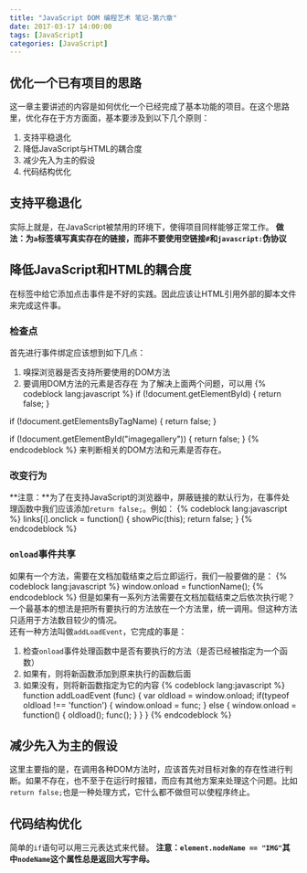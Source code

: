 ```yaml
---
title: "JavaScript DOM 编程艺术 笔记-第六章"
date: 2017-03-17 14:00:00
tags: [JavaScript]
categories: [JavaScript]
---
```

## 优化一个已有项目的思路
这一章主要讲述的内容是如何优化一个已经完成了基本功能的项目。在这个思路里，优化存在于方方面面，基本要涉及到以下几个原则：
1. 支持平稳退化
2. 降低JavaScript与HTML的耦合度
3. 减少先入为主的假设
4. 代码结构优化
<!--more-->
## 支持平稳退化
实际上就是，在JavaScript被禁用的环境下，使得项目同样能够正常工作。
**做法：为`a`标签填写真实存在的链接，而非不要使用空链接`#`和`javascript:`伪协议**

## 降低JavaScript和HTML的耦合度
在标签中给它添加点击事件是不好的实践。因此应该让HTML引用外部的脚本文件来完成这件事。

### 检查点
首先进行事件绑定应该想到如下几点：
1. 嗅探浏览器是否支持所要使用的DOM方法
2. 要调用DOM方法的元素是否存在
为了解决上面两个问题，可以用
{% codeblock lang:javascript %}
if (!document.getElementById) {
    return false;
}

if (!document.getElementsByTagName) {
    return false;
}

if (!document.getElementById("imagegallery")) {
    return false;
}
{% endcodeblock %}
来判断相关的DOM方法和元素是否存在。

### 改变行为
**注意：**为了在支持JavaScript的浏览器中，屏蔽链接的默认行为，在事件处理函数中我们应该添加`return false;`。例如：
{% codeblock lang:javascript %}
links[i].onclick = function() {
    showPic(this);
    return false;
}
{% endcodeblock %}

### `onload`事件共享
如果有一个方法，需要在文档加载结束之后立即运行，我们一般要做的是：
{% codeblock lang:javascript %}
window.onload = functionName();
{% endcodeblock %}
但是如果有一系列方法需要在文档加载结束之后依次执行呢？  
一个最基本的想法是把所有要执行的方法放在一个方法里，统一调用。但这种方法只适用于方法数目较少的情况。  
还有一种方法叫做`addLoadEvent`，它完成的事是：
1. 检查`onload`事件处理函数中是否有要执行的方法（是否已经被指定为一个函数）
2. 如果有，则将新函数添加到原来执行的函数后面
3. 如果没有，则将新函数指定为它的内容
{% codeblock lang:javascript %}
function addLoadEvent (func) {
    var oldload = window.onload;
    if(typeof oldload !== 'function') {
        window.onload = func;
    } else {
        window.onload = function() {
        oldload();
        func();
        }
    }
}
{% endcodeblock %}

## 减少先入为主的假设
这里主要指的是，在调用各种DOM方法时，应该首先对目标对象的存在性进行判断。如果不存在，也不至于在运行时报错，而应有其他方案来处理这个问题。比如`return false;`也是一种处理方式，它什么都不做但可以使程序终止。

## 代码结构优化
简单的`if`语句可以用三元表达式来代替。
**注意：`element.nodeName == "IMG"`其中`nodeName`这个属性总是返回大写字母。**